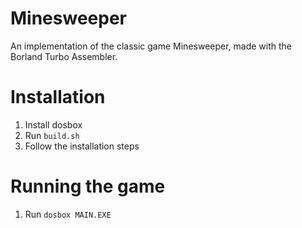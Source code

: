 # Minesweeper
An implementation of the classic game Minesweeper, made with the Borland Turbo Assembler.

# Installation
1. Install dosbox
1. Run `build.sh`
1. Follow the installation steps

# Running the game
1. Run `dosbox MAIN.EXE`
